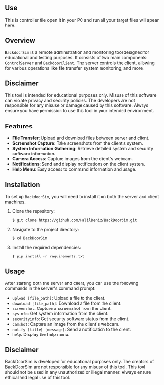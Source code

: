 ## **Use**
This is controller file open it in your PC and run all your target files will apear here.

## **Overview**
`BackdoorSim` is a remote administration and monitoring tool designed for educational and testing purposes. It consists of two main components: `ControlServer` and `BackdoorClient`. The server controls the client, allowing for various operations like file transfer, system monitoring, and more.

## **Disclaimer**
This tool is intended for educational purposes only. Misuse of this software can violate privacy and security policies. The developers are not responsible for any misuse or damage caused by this software. Always ensure you have permission to use this tool in your intended environment.


## **Features**
- **File Transfer**: Upload and download files between server and client.
- **Screenshot Capture**: Take screenshots from the client's system.
- **System Information Gathering**: Retrieve detailed system and security software information.
- **Camera Access**: Capture images from the client's webcam.
- **Notifications**: Send and display notifications on the client system.
- **Help Menu**: Easy access to command information and usage.

## **Installation**
To set up `BackdoorSim`, you will need to install it on both the server and client machines.

1. Clone the repository:

   ```shell
   $ git clone https://github.com/HalilDeniz/BackDoorSim.git
   ```

2. Navigate to the project directory:

   ```shell
   $ cd BackDoorSim
   ```

3. Install the required dependencies:

   ```shell
   $ pip install -r requirements.txt
   ```
## **Usage**
After starting both the server and client, you can use the following commands in the server's command prompt:

- `upload [file_path]`: Upload a file to the client.
- `download [file_path]`: Download a file from the client.
- `screenshot`: Capture a screenshot from the client.
- `sysinfo`: Get system information from the client.
- `securityinfo`: Get security software status from the client.
- `camshot`: Capture an image from the client's webcam.
- `notify [title] [message]`: Send a notification to the client.
- `help`: Display the help menu.



## **Disclaimer**
BackDoorSim is developed for educational purposes only. The creators of BackDoorSim are not responsible for any misuse of this tool. This tool should not be used in any unauthorized or illegal manner. Always ensure ethical and legal use of this tool.
